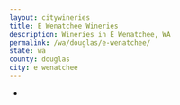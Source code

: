 ```yaml
---
layout: citywineries
title: E Wenatchee Wineries
description: Wineries in E Wenatchee, WA
permalink: /wa/douglas/e-wenatchee/
state: wa
county: douglas
city: e wenatchee
---
```

-
